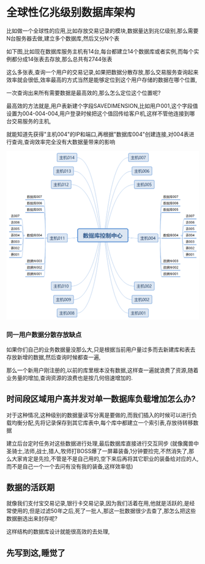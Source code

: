 # 全球性亿兆级别数据库架构

比如做一个全球性的应用,比如存放交易记录的模块,数据量达到兆亿级别,那么需要N台服务器去做,建立多个数据库,然后又分N个表

如下图,比如现在数据库服务主机有14台,每台都建立14个数据库或者实例,而每个实例都分成14张表去存放,那么总共有2744张表

这么多张表,查询一个用户的交易记录,如果把数据分散存放,那么交易服务查询起来效率就会很低,效率最高的方式当然是能够定位到这个用户存储的数据在哪个位置,

一次查询出来所有需要数据是最高效的,那么怎么定位这个位置呢?

最高效的方法就是,用户表新建个字段SAVEDIMENSION,比如用户001,这个字段值设置为004-004-004,用户登录时候把这个值回传给客户机,这样不管他连接到哪台交易服务的主机,

就能知道先获得"主机004"的IP和端口,再根据"数据库004"创建连接,对004表进行查询,查询效率完全没有大数据量带来的影响

![image](https://raw.githubusercontent.com/shoukaiseki/blogdoc/master/%E4%BA%92%E8%81%94%E7%BD%91/%E5%85%A8%E7%90%83%E6%80%A7%E4%BA%BF%E5%85%86%E7%BA%A7%E5%88%AB%E6%95%B0%E6%8D%AE%E5%BA%93%E6%9E%B6%E6%9E%84/img/001.png)



### 同一用户数据分散存放缺点
如果你们自己的业务数据量没那么大,只是根据当前用户量过多而去新建库和表去存放新增的数据,然后查询时候都查一遍,

那么一个新用户刚注册的,以前的库里根本没有数据,这样查一遍就浪费了资源,随着业务量的增加,查询资源的浪费也是按几何倍速增加的.



## 时间段区域用户高并发对单一数据库负载增加怎么办?
对于这种情况,这种级别的数据量读写分离是要做的,而我们插入的时候可以进行负载均衡分配,先将记录保存到其它库表中,每个库中都建立一个索引表,存放待转移数据

建立后台定时任务对这些数据进行处理,最后数据库直接进行交互同步 (就像魔兽中圣骑士,法师,战士,猎人,牧师打BOSS爆了一屏幕装备,1分钟要捡完,不然消失了,那么大家肯定是先捡,不管是不是自己用的,空下来后再将其它职业的装备给对应的人,而不是自己一个一个去问有没有我的装备,这样效率低)



## 数据的活跃期
就像我们支付宝交易记录,银行卡交易记录,因为我们活着在用,他就是活跃的,是经常使用的,但是过滤50年之后,死了一批人,那这一批数据很少去查了,那怎么把这些数据删选出来封存呢?

这样结构的数据库设计就能很高效的去处理,


## 先写到这,睡觉了
